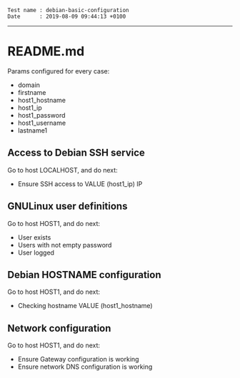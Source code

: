 ```
Test name : debian-basic-configuration
Date      : 2019-08-09 09:44:13 +0100
```
---
# README.md

Params configured for every case:
* domain
* firstname
* host1_hostname
* host1_ip
* host1_password
* host1_username
* lastname1

## Access to Debian SSH service

Go to host LOCALHOST, and do next:
* Ensure SSH access to VALUE (host1_ip) IP

## GNULinux user definitions

Go to host HOST1, and do next:
* User <FIRSTNAME> exists
* Users <FIRSTNAME> with not empty password 
* User <FIRSTNAME> logged

## Debian HOSTNAME configuration

Go to host HOST1, and do next:
* Checking hostname VALUE (host1_hostname)

## Network configuration

Go to host HOST1, and do next:
* Ensure Gateway configuration is working
* Ensure network DNS configuration is working
